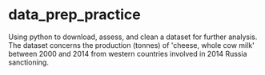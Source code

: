 # data_prep_practice
Using python to download, assess, and clean a dataset for further analysis. The dataset concerns the production (tonnes) of 
'cheese, whole cow milk' between 2000 and 2014 from western countries involved in 2014 Russia sanctioning.
